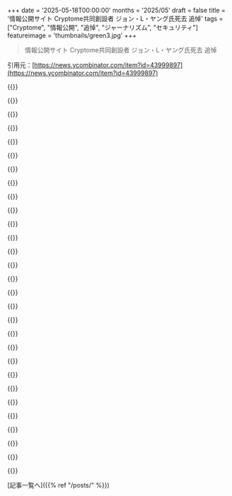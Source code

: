 +++
date = '2025-05-18T00:00:00'
months = '2025/05'
draft = false
title = '情報公開サイト Cryptome共同創設者 ジョン・L・ヤング氏死去 追悼'
tags = ["Cryptome", "情報公開", "追悼", "ジャーナリズム", "セキュリティ"]
featureimage = 'thumbnails/green3.jpg'
+++

> 情報公開サイト Cryptome共同創設者 ジョン・L・ヤング氏死去 追悼

引用元：[https://news.ycombinator.com/item?id=43999897](https://news.ycombinator.com/item?id=43999897)




{{<matomeQuote body="悲しいね。彼に会ったことあるよ。Cryptomeを初めて見た時、すごく衝撃的だったんだ。それは漏洩した（？）GSM A3A8認証＋セッションキー生成アルゴリズム文書だったと思う。当時それにすごく興味があってさ。それでCryptomeをほとんど信仰みたいに追いかけるようになったんだ。一度、NYCにたまたま行った時に、John Youngと直接会う機会を設けてもらって、サイン入りのCDアーカイブを何枚か買わせてもらったんだ。友達に1、2枚あげたよ。彼は帽子で”ロボトミーの傷跡を隠してる”って冗談を言ってたな（たしか）。短かったけど、特別な実際の対面だった。" userName="beng-nl" createdAt="2025/05/18 15:17:14" color="#ff33a1">}}




{{<matomeQuote body="2000年頃、DRM関連で彼と電話で話したことがあるんだ。Cryptomeの代表を名乗っていいと言われたけど、人間は互いを信じるべきでないという彼の哲学を聞いたよ。Wikileaks発表会で初めて会ったけど、すでにWikileaksに懐疑的だったな。彼は誰かの動機を信じるのに極めて消極的で、人間は腐敗しやすいと考えてたみたい。彼の勇気と独立性は尊敬してる。" userName="schoen" createdAt="2025/05/18 21:36:27" color="#38d3d3">}}




{{<matomeQuote body="これで思い出すけど、世界の最も強力な力に抵抗するには、ちょっとクレイジーじゃないとダメだね。基本的に、人生を犠牲にする覚悟、刑務所に入れられる覚悟、破産する覚悟とか、そういうのが必要で、ただ人々を情報武装させるためだけにやるんだ。そこに個人的なメリットは全くない。そして誰も彼を街で呼び止めて、権力者を正直に保ってくれたことに対して感謝なんてしない。今の世の中、良い意味でのクレイジーが絶対にもっと必要だ。（そして、彼らを保護する組織ももっと必要だね！）" userName="0xbadcafebee" createdAt="2025/05/18 16:28:44" color="">}}




{{<matomeQuote body="Assange以前は、米国で秘密文書を公表して逮捕されるなんてことは、かなり考えにくいことだったよ（もちろん、最初に漏洩させた本人でない限りね）。The Pentagon PapersとThe Progressiveの訴訟は、報道の自由を支持する明確な先例を示したようだったから。" userName="ls612" createdAt="2025/05/18 19:06:24" color="">}}




{{<matomeQuote body="面白い余談だけど、彼は郵便で直接現金の寄付は受け付けてたけど、仮想通貨は寄付の選択肢として絶対受け付けなかったんだ。かなりオールドスクールだったね。R.I.P. John L. Young" userName="TheAmazingRace" createdAt="2025/05/18 16:26:31" color="">}}




{{<matomeQuote body="EFFによる粋な追悼だね。Cryptomeはインターネットの歴史で言うとずっと存在してるみたいだね。今確認したら、実際もう30年近く経ってる。安らかに眠って、John。君のサイトはWikileaksが登場するずっと前からWikileaksだったよ。" userName="baruchthescribe" createdAt="2025/05/18 14:26:09" color="">}}




{{<matomeQuote body="JohnはWikileaksに利用されたけど、その不正を批判し、最終的にCryptomeでWikileaksを暴露したんだ。彼はWikileaksとは違い、倫理と誠実さを持って運営してた。Wau Holland監査の嘘や不明朗な支出などを強く批判してたよ。彼は腐敗を嗅ぎ分けるのが上手かったんだ。彼の”Eyeball”シリーズはウェブOSINTの先駆けだった。" userName="os2warpman" createdAt="2025/05/18 17:49:49" color="#ff5c5c">}}




{{<matomeQuote body="JohnとAssangeの違いは、Assangeの方が政治的な立場や姿勢を取りたがる傾向があったのに対して、Johnはもっと中立的だったと思う。俺はもう25年くらいCryptomeを時々見てるけど、政治的な考慮から情報を選んで漏洩させるタイプだって印象は一度も受けたことがないね。" userName="DaftDank" createdAt="2025/05/18 20:55:56" color="#45d325">}}




{{<matomeQuote body="個人的にAssangeの周りの人を知ってるけど、Julianについてもそんな印象は受けなかったな。Hilaryとの間に個人的な確執ができる頃まではね。その時、リアルタイムで彼が Democrats を個人的な恨みから攻撃するようになった様子がほとんど見えたよ。" userName="alfiedotwtf" createdAt="2025/05/19 05:40:48" color="">}}




{{<matomeQuote body="Daniel Domscheit-Bergが書いた彼の伝記で読んだ内容も似てたな。彼はいつも変なやつだったけど、彼の聖戦は彼対世界の政府だった。彼がパラノイアになってた多くのことについて、彼が正しかったことが証明されたよ。大陪審に関する暴露は、多くの批判の声を封じ込めたね。" userName="protocolture" createdAt="2025/05/20 04:11:00" color="#ff5733">}}




{{<matomeQuote body="うん、ジョンはそのインチキを見抜いてたんだな。WikiLeaksに寄付された何百万ドルもの仮想通貨がどこに消えたのか、いまだに気になってるよ。WikiLeaksの最後の財務報告は2011年くらいだったと思う。" userName="rsingel" createdAt="2025/05/19 21:56:37" color="">}}




{{<matomeQuote body="初期インターネットの可能性、無政府状態、反抗心みたいなのが懐かしいな。安らかに眠ってくれ。" userName="spanktheuser" createdAt="2025/05/18 14:40:00" color="">}}




{{<matomeQuote body="会ったことはないけど、Cryptomeにあった彼の投稿”Gentle person’s guide to forum spies”が俺の世界観を大きく変えたんだ。技術を使った操作の可能性を知って、健康じゃなくなったかもしれないけど、そこから学んだことはこの10年間すごく役に立った。安らかに眠ってくれ、J. Young。あのシグナルを生かし続けるために頑張るよ。" userName="salawat" createdAt="2025/05/21 14:56:48" color="#38d3d3">}}




{{<matomeQuote body="90年代のティーンの頃、cryptome.orgは社会の隠された部分を見せてくれるすごい場所だったんだ。Echelon監視や数字放送、スパイネットワーク、Area 51やJFK暗殺みたいな陰謀論まで、色んな情報があって、俺にとって初期ウェブのワイルドウエスト時代の重要な一部だった。ページのレイアウトが昔のままで驚き。安らかに眠ってくれ。" userName="romanhn" createdAt="2025/05/18 20:04:35" color="#785bff">}}




{{<matomeQuote body="もう何年も見てないけど、90年代から2000年代初めは毎週読んでた。CryptomeはUSAの”自由”が、俺がいたUKを含む他の国と比べてどれだけ際立ってるかはっきりさせてくれたよ。彼が投稿したことの中には、他の国なら刑務所行き、いや、もっとひどいことになってたかもしれないこともあった。 brave guyで度胸があったんだな。" userName="sherr" createdAt="2025/05/19 07:58:57" color="#ff5733">}}




{{<matomeQuote body="ほんとだね、今でも時々開いてみるのが好きだけど、彼らがどれだけ記念碑的な重要さの仕事をしてるかよくわかるよ。実際に意味のあるウェブサイトにいるっていう感覚になるし、90年代のウェブアクティビズムの精神をずっと保ってるんだ。" userName="larodi" createdAt="2025/05/19 08:48:55" color="">}}




{{<matomeQuote body="安らかに眠ってくれ。かなり年配だったんだろうなとは思ってたよ。最近Cryptomeが活動してたかは分からないけど、まだDVD一枚に収まった頃にデータベースダンプを手に入れたことがあるんだ。今どこにあるか全然分からないけど。彼はいい仕事をしたし、鋼の度胸を持ってたよ。" userName="throwaway81523" createdAt="2025/05/19 05:35:52" color="#45d325">}}




{{<matomeQuote body="今なら全ての秘密がはっきり見えるんだろうね、Mr Young。真実と名誉でできた壁に囲まれた、嘘が遠い夢でしかない場所で、確信を持って仕事ができるんだろう。" userName="eth0up" createdAt="2025/05/20 13:16:08" color="">}}




{{<matomeQuote body="今の時点でCryptome Archiveを手に入れる一番いい方法って何？<br>https://cryptome.org/cryptome-archive.htm" userName="gjvc" createdAt="2025/05/18 20:39:07" color="">}}




{{<matomeQuote body="https：／／ddosecrets．com／article／cryptome-archive-2024 見てみた？<br>2016年のもうちょっと小さいのもあるよ： https：／／ddosecrets．com／article／cryptome-archive-2016" userName="immibis" createdAt="2025/05/18 21:51:19" color="#38d3d3">}}




{{<matomeQuote body="ちょっと補足だけど、そのすぐ下に2024年までのアーカイブのコピーが直接リンクされてるよ： https：／／ddosecrets．com／article／cryptome-archive-2024" userName="EarlKing" createdAt="2025/05/19 18:43:46" color="#ff5733">}}




{{<matomeQuote body="最新のリリース分のIPFSをシーディングしてる人たちがいると思うし、きっと誰かがすぐどっかでホストしてくれると思うよ．" userName="alfiedotwtf" createdAt="2025/05/19 03:52:41" color="">}}




{{<matomeQuote body="btdigで見つけたんだけど、たぶんシード1人：magnet：？xt＝urn：btih：6d80e6bbc579f156a0f64432b27ad4bcc33e1e6d" userName="0xDEADFED5" createdAt="2025/05/19 05:18:00" color="">}}




{{<matomeQuote body="マジか！先週cryptome見ててUSB注文しようと．<br>ページは初期創設者って言うけど、俺の記憶じゃJohnがwikileaks．orgを登録・支払いした本人だったはず．<br>めちゃ良い人で100％透明性重視．<br>ミスも他の人みたいに隠さず、本物で批判にもオープンだった．" userName="alfiedotwtf" createdAt="2025/05/19 03:51:30" color="#ff5733">}}




{{<matomeQuote body="結構ショック．<br>追悼まで時間かかったのも悲しい．<br>cryptomeはインディーズ書店みたいで、色々あって、ネットの逃げ場って感じだったね．<br>仕事の伝記： http：／／natsios-young．org／<br>2004年の Daily Show torrentにはこの日がない - ”Young， John． Feature， The Daily Show With John Stewart （16 August 2004）”<br>ウェブって朽ちるもんだ．" userName="aaron695" createdAt="2025/05/18 15:07:40" color="#ff5733">}}




{{<matomeQuote body="John Youngはどこを取っても模範だったよ．<br>誰に対しても時間を作ってくれた．<br>cryptomeはインターネットがなり得た最高の形だった．" userName="WarOnPrivacy" createdAt="2025/05/18 15:43:42" color="">}}




{{<matomeQuote body="黒いバーつける価値あるね！" userName="47282847" createdAt="2025/05/18 18:11:44" color="">}}




{{<matomeQuote body="え、亡くなってたなんて知らなかったよ。初期インターネットがどう進むかって時にさ、アメリカ人としてネットに何を載せられるかの基準を作った彼の影響力はマジで重要だったんだ。Wikileaksはすごく有名になったけど、Cryptomeの方がきっとずっと大事だった。もしテクノロジー企業にもっとJohn Youngみたいな人がいて、独裁者に検閲マシンを売りたがる営業マンが少なかったら、今の世の中は全然違ったと思うよ…" userName="AJ007" createdAt="2025/05/19 01:05:07" color="#ff5733">}}




{{<matomeQuote body="HNで黒い帯を提案するやり方はさ、hn@ycombinator.comに、その記事のリンクと一緒にASAPでメールすることだと思うよ。" userName="neilv" createdAt="2025/05/19 01:05:39" color="">}}



[記事一覧へ]({{% ref "/posts/" %}})
